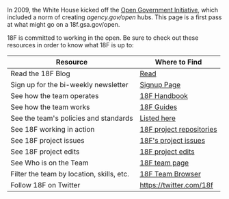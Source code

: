 
In 2009, the White House kicked off the [Open Government Initiative](https://www.whitehouse.gov/open/documents/open-government-directive), which included a norm  of creating _agency.gov/open_ hubs.  This page is a first pass at what might go on a 18f.gsa.gov/open.  

18F is committed to working in the open.  Be sure to check out these resources in order to know what 18F is up to:  

| Resource    | Where to Find  |
|---|---|
|  Read the 18F Blog | [Read](https://18f.gsa.gov/blog/) | [Subscribe via Email](https://ifttt.com/recipes/214709-a-new-18f-blog-post-email-me-a-link-to-go-read-it-right-away) | [Subscribe via RSS](https://18f.gsa.gov/feed.xml)  |
| Sign up for the bi-weekly newsletter  |  [Signup Page](https://18f.gsa.gov/#newsletter)  |
| See how the team operates  | [18F Handbook](https://handbook.18f.gov/)  |
| See how the team works  |  [18F Guides](https://pages.18f.gov/guides/) |
| See the team's policies and standards | [Listed here](https://github.com/18F/meta/blob/18f-pages/projects/list-of-policies.md) |
| See 18F working in action | [18F project repositories](https://github.com/18F) |
| See 18F project issues | [18F's project issues](https://github.com/search?utf8=%E2%9C%93&q=is%3Apr+user%3A18F&type=Issues&ref=searchresults) |  
| See 18F project edits | [18F project edits](https://github.com/search?utf8=%E2%9C%93&q=is%3Apr+user%3A18F&type=Issues&ref=searchresults) |  
| See Who is on the Team | [18F team page](https://18f.gsa.gov/team/)  |
| Filter the team by location, skills, etc. | [18F Team Browser](https://pages.18f.gov/team-browser/) |
| Follow 18F on Twitter | https://twitter.com/18f |









